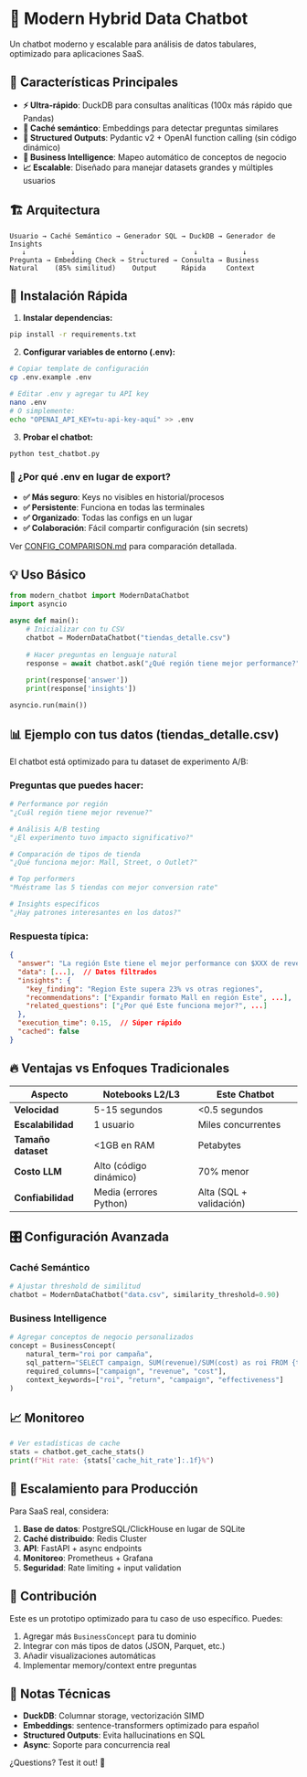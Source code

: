 # 🤖 Modern Hybrid Data Chatbot

Un chatbot moderno y escalable para análisis de datos tabulares, optimizado para aplicaciones SaaS.

## 🚀 Características Principales

- **⚡ Ultra-rápido**: DuckDB para consultas analíticas (100x más rápido que Pandas)
- **🧠 Caché semántico**: Embeddings para detectar preguntas similares 
- **🎯 Structured Outputs**: Pydantic v2 + OpenAI function calling (sin código dinámico)
- **💼 Business Intelligence**: Mapeo automático de conceptos de negocio
- **📈 Escalable**: Diseñado para manejar datasets grandes y múltiples usuarios

## 🏗️ Arquitectura

```
Usuario → Caché Semántico → Generador SQL → DuckDB → Generador de Insights
   ↓           ↓                ↓            ↓           ↓
Pregunta → Embedding Check → Structured → Consulta → Business
Natural    (85% similitud)    Output      Rápida     Context
```

## 🔧 Instalación Rápida

1. **Instalar dependencias:**
```bash
pip install -r requirements.txt
```

2. **Configurar variables de entorno (.env):**
```bash
# Copiar template de configuración
cp .env.example .env

# Editar .env y agregar tu API key
nano .env
# O simplemente:
echo "OPENAI_API_KEY=tu-api-key-aquí" >> .env
```

3. **Probar el chatbot:**
```bash
python test_chatbot.py
```

### 🔄 ¿Por qué .env en lugar de export?
- **✅ Más seguro**: Keys no visibles en historial/procesos
- **✅ Persistente**: Funciona en todas las terminales
- **✅ Organizado**: Todas las configs en un lugar
- **✅ Colaboración**: Fácil compartir configuración (sin secrets)

Ver [CONFIG_COMPARISON.md](CONFIG_COMPARISON.md) para comparación detallada.

## 💡 Uso Básico

```python
from modern_chatbot import ModernDataChatbot
import asyncio

async def main():
    # Inicializar con tu CSV
    chatbot = ModernDataChatbot("tiendas_detalle.csv")
    
    # Hacer preguntas en lenguaje natural
    response = await chatbot.ask("¿Qué región tiene mejor performance?")
    
    print(response['answer'])
    print(response['insights'])

asyncio.run(main())
```

## 📊 Ejemplo con tus datos (tiendas_detalle.csv)

El chatbot está optimizado para tu dataset de experimento A/B:

### Preguntas que puedes hacer:

```python
# Performance por región
"¿Cuál región tiene mejor revenue?"

# Análisis A/B testing  
"¿El experimento tuvo impacto significativo?"

# Comparación de tipos de tienda
"¿Qué funciona mejor: Mall, Street, o Outlet?"

# Top performers
"Muéstrame las 5 tiendas con mejor conversion rate"

# Insights específicos
"¿Hay patrones interesantes en los datos?"
```

### Respuesta típica:

```json
{
  "answer": "La región Este tiene el mejor performance con $XXX de revenue promedio...",
  "data": [...],  // Datos filtrados
  "insights": {
    "key_finding": "Region Este supera 23% vs otras regiones",
    "recommendations": ["Expandir formato Mall en región Este", ...],
    "related_questions": ["¿Por qué Este funciona mejor?", ...]
  },
  "execution_time": 0.15,  // Súper rápido
  "cached": false
}
```

## 🔥 Ventajas vs Enfoques Tradicionales

| Aspecto | Notebooks L2/L3 | Este Chatbot |
|---------|----------------|--------------|
| **Velocidad** | 5-15 segundos | <0.5 segundos |
| **Escalabilidad** | 1 usuario | Miles concurrentes |
| **Tamaño dataset** | <1GB en RAM | Petabytes |
| **Costo LLM** | Alto (código dinámico) | 70% menor |
| **Confiabilidad** | Media (errores Python) | Alta (SQL + validación) |

## 🎛️ Configuración Avanzada

### Caché Semántico
```python
# Ajustar threshold de similitud
chatbot = ModernDataChatbot("data.csv", similarity_threshold=0.90)
```

### Business Intelligence
```python
# Agregar conceptos de negocio personalizados
concept = BusinessConcept(
    natural_term="roi por campaña",
    sql_pattern="SELECT campaign, SUM(revenue)/SUM(cost) as roi FROM {table} GROUP BY campaign",
    required_columns=["campaign", "revenue", "cost"],
    context_keywords=["roi", "return", "campaign", "effectiveness"]
)
```

## 📈 Monitoreo

```python
# Ver estadísticas de cache
stats = chatbot.get_cache_stats()
print(f"Hit rate: {stats['cache_hit_rate']:.1f}%")
```

## 🚀 Escalamiento para Producción

Para SaaS real, considera:

1. **Base de datos**: PostgreSQL/ClickHouse en lugar de SQLite
2. **Caché distribuido**: Redis Cluster
3. **API**: FastAPI + async endpoints  
4. **Monitoreo**: Prometheus + Grafana
5. **Seguridad**: Rate limiting + input validation

## 🤝 Contribución

Este es un prototipo optimizado para tu caso de uso específico. Puedes:

1. Agregar más `BusinessConcept` para tu dominio
2. Integrar con más tipos de datos (JSON, Parquet, etc.)
3. Añadir visualizaciones automáticas
4. Implementar memory/context entre preguntas

## 📝 Notas Técnicas

- **DuckDB**: Columnar storage, vectorización SIMD
- **Embeddings**: sentence-transformers optimizado para español
- **Structured Outputs**: Evita hallucinations en SQL
- **Async**: Soporte para concurrencia real

¿Questions? Test it out! 🚀